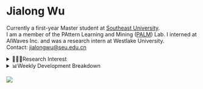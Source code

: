#  Jialong Wu

Currently a first-year Master student at [Southeast University](https://www.seu.edu.cn/english/).<br>
I am a member of the PAttern Learning and Mining ([PALM](http://palm.seu.edu.cn/home.html)) Lab. I interned at AIWaves Inc. and was a research intern at Westlake University.<br>
Contact: jialongwu@seu.edu.cn
<details><summary>👨🏻‍💻Research Interest</summary>
My current research interests primarily encompass three aspects:

- Exploring the **synergies** between large-scale and small-scale models.
- Investigating the <strong>personalization and interactive</strong> abilities of LLMs.
- Utilizing  <strong>causal inference</strong>  to mitigate bias in conventional NLP tasks.

Recent works:
[Constituency Parsing using LLMs](https://arxiv.org/pdf/2310.19462.pdf), [Agents](https://arxiv.org/pdf/2309.07870.pdf)
</details>

<details><summary>📊Weekly Development Breakdown</summary>

<!--START_SECTION:waka-->

```txt
From: 25 January 2024 - To: 01 February 2024

Total Time: 7 hrs 38 mins

Python       5 hrs 5 mins    ████████████████▓░░░░░░░░   66.64 %
Other        1 hr 8 mins     ███▓░░░░░░░░░░░░░░░░░░░░░   15.02 %
Text         24 mins         █▒░░░░░░░░░░░░░░░░░░░░░░░   05.29 %
Bash         21 mins         █░░░░░░░░░░░░░░░░░░░░░░░░   04.64 %
HTML         21 mins         █░░░░░░░░░░░░░░░░░░░░░░░░   04.59 %
```

<!--END_SECTION:waka-->

[![wakatime](https://wakatime.com/badge/user/c6720b29-9431-4a60-bc9d-e1fb2b6bd65f.svg)](https://wakatime.com/@c6720b29-9431-4a60-bc9d-e1fb2b6bd65f)
</details>

![](https://komarev.com/ghpvc/?username=callanwu)

